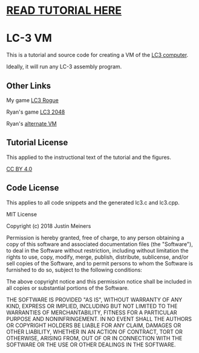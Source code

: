 # [READ TUTORIAL HERE](https://justinmeiners.github.io/lc3-vm/)

# LC-3 VM

This is a tutorial and source code for creating a VM of the  [LC3 computer](https://en.wikipedia.org/wiki/LC-3). 

Ideally, it will run any LC-3 assembly program.

## Other Links

My game [LC3 Rogue](https://github.com/justinmeiners/lc3-rogue)

Ryan's game [LC3 2048](https://github.com/rpendleton/lc3-2048)

Ryan's [alternate VM](https://github.com/rpendleton/c-lc3sim)

## Tutorial License

This applied to the instructional text of the tutorial and the figures.

[CC BY 4.0](https://creativecommons.org/licenses/by/4.0/)

## Code License

This applies to all code snippets and the generated lc3.c and lc3.cpp.

MIT License

Copyright (c) 2018 Justin Meiners

Permission is hereby granted, free of charge, to any person obtaining a copy of this software and associated documentation files (the "Software"), to deal in the Software without restriction, including without limitation the rights to use, copy, modify, merge, publish, distribute, sublicense, and/or sell copies of the Software, and to permit persons to whom the Software is furnished to do so, subject to the following conditions:

The above copyright notice and this permission notice shall be included in all copies or substantial portions of the Software.

THE SOFTWARE IS PROVIDED "AS IS", WITHOUT WARRANTY OF ANY KIND, EXPRESS OR IMPLIED, INCLUDING BUT NOT LIMITED TO THE WARRANTIES OF MERCHANTABILITY, FITNESS FOR A PARTICULAR PURPOSE AND NONINFRINGEMENT. IN NO EVENT SHALL THE AUTHORS OR COPYRIGHT HOLDERS BE LIABLE FOR ANY CLAIM, DAMAGES OR OTHER LIABILITY, WHETHER IN AN ACTION OF CONTRACT, TORT OR OTHERWISE, ARISING FROM, OUT OF OR IN CONNECTION WITH THE SOFTWARE OR THE USE OR OTHER DEALINGS IN THE SOFTWARE.


